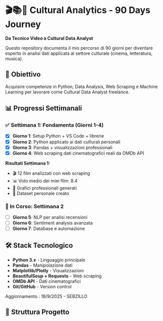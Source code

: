 # 🎬📚🎵 Cultural Analytics - 90 Days Journey

**Da Tecnico Video a Cultural Data Analyst**

Questo repository documenta il mio percorso di 90 giorni per diventare esperto in analisi dati applicata al settore culturale (cinema, letteratura, musica).

## 🎯 Obiettivo
Acquisire competenze in Python, Data Analysis, Web Scraping e Machine Learning per lavorare come Cultural Data Analyst freelance.

## 📊 Progressi Settimanali

### ✅ Settimana 1: Fondamenta (Giorni 1-4)
- [x] **Giorno 1**: Setup Python + VS Code + librerie
- [x] **Giorno 2**: Python applicato ai dati culturali personali  
- [x] **Giorno 3**: Pandas + visualizzazioni professionali
- [x] **Giorno 4**: Web scraping dati cinematografici reali da OMDb API

**Risultati Settimana 1:**
- 🎬 12 film analizzati con web scraping
- 📊 Voto medio dei miei film: 8.4
- 🎨 Grafici professionali generati
- 💾 Dataset personale creato

### 🔄 In Corso: Settimana 2 
- [ ] **Giorno 5**: NLP per analisi recensioni
- [ ] **Giorno 6**: Sentiment analysis avanzata
- [ ] **Giorno 7**: Database e automazione

## 🛠️ Stack Tecnologico
- **Python 3.x** - Linguaggio principale
- **Pandas** - Manipolazione dati
- **Matplotlib/Plotly** - Visualizzazioni
- **BeautifulSoup + Requests** - Web scraping
- **OMDb API** - Dati cinematografici
- **Git/GitHub** - Version control

Aggiornamento : 18/9/2025 - SEBZILLO


## 📁 Struttura Progetto